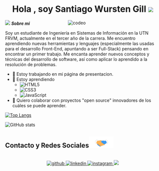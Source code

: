 <h1 align="center"><b>Hola , soy Santiago Wursten Gill </b><img src="https://media.giphy.com/media/hvRJCLFzcasrR4ia7z/giphy.gif" width="35"></h1>
<!--  -->
<img align="right" width=300px alt="codeo" src="https://media.giphy.com/media/jdPMeyv9rn0hZHh8n9/giphy.gif?cid=ecf05e47rb8qeuzrtie13h9rwordgbaxu3ovfx733gllvxbz&ep=v1_stickers_search&rid=giphy.gif&ct=s" />

<img src="https://media.giphy.com/media/QssGEmpkyEOhBCb7e1/giphy.gif?cid=ecf05e47axwppss3yvpaoqwvjygia8dmqekbsuw3qh5y5o2y&ep=v1_stickers_search&rid=giphy.gif&ct=s" width="15px">&nbsp;***Sobre mi***

Soy un estudiante de Ingeniería en Sistemas de Información en la UTN FRVM, actualmente en el tercer año de la carrera. Me encuentro aprendiendo nuevas herramientas y lenguajes (especialmente las usadas para el desarrollo Front-End, apuntando a ser Full-Stack) pensando en encontrar un primer trabajo. Me encanta aprender nuevos conceptos y técnicas del desarrollo de software, así como aplicar lo aprendido a la resolución de problemas.

- 🔭 Estoy trabajando en mi página de presentacion. 
- 🌱 Estoy aprendiendo
  - ![HTML5](https://img.shields.io/badge/html5-%23E34F26.svg?style=for-the-badge&logo=html5&logoColor=white)
  - ![CSS3](https://img.shields.io/badge/css3-%231572B6.svg?style=for-the-badge&logo=css3&logoColor=white)
  - ![JavaScript](https://img.shields.io/badge/javascript-%23323330.svg?style=for-the-badge&logo=javascript&logoColor=%23F7DF1E) 
- 👯 Quiero colaborar con proyectos "open source" innovadores de los cuáles se puede aprender. 


 

[![Top Langs](https://github-readme-stats.vercel.app/api/top-langs/?username=santiwg)](https://github.com/anuraghazra/github-readme-stats)

![GitHub stats](https://github-readme-stats.vercel.app/api?username=santiwg&show_icons=true&count_private=true) 

## <b> Contacto y Redes Sociales</b><img src="https://github.com/0xAbdulKhalid/0xAbdulKhalid/raw/main/assets/mdImages/handshake.gif" width ="80">
<br>
<div align='center'>

<a href= "https://github.com/santiwg">
    <img src='https://img.shields.io/badge/github-%23121011.svg?style=for-the-badge&logo=github&logoColor=white' alt='github' height='25'>
</a>
<a href="https://www.linkedin.com/in/https://www.linkedin.com/in/santi-wursten-b0a240265//" >
  <img src='https://img.shields.io/badge/linkedin-%230077B5.svg?style=for-the-badge&logo=linkedin&logoColor=white' alt='linkedin' height='25'>
</a>
<a href="[https://www.twitch.tv/valenwerle](https://www.instagram.com/santiagowursten_/)" >
  <img src='https://img.shields.io/badge/Instagram-%23E4405F.svg?style=for-the-badge&logo=Instagram&logoColor=white' alt='instagram' height='25'>
</a>
<a href="mailto:santiwgwuri@gmail.com" target="_blank">
<img src="https://img.shields.io/badge/gmail:  santiwgwuri@gmail.com-%23EA4335.svg?style=for-the-badge&logo=gmail&logoColor=white" t=mail height='25'  />
</a>



